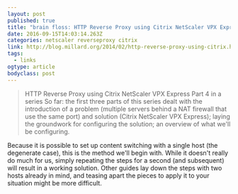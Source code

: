 ```yaml
---
layout: post
published: true
title: "brain floss: HTTP Reverse Proxy using Citrix NetScaler VPX Express"
date: 2016-09-15T14:03:14.263Z
categories: netscaler reverseproxy citrix 
link: http://blog.millard.org/2014/02/http-reverse-proxy-using-citrix.html
tags:
  - links
ogtype: article
bodyclass: post
---
```


> HTTP Reverse Proxy using Citrix NetScaler VPX Express
Part 4 in a series
So far: the first three parts of this series dealt with the introduction of a problem (multiple servers behind a NAT firewall that use the same port) and solution (Citrix NetScaler VPX Express); laying the groundwork for configuring the solution; an overview of what we'll be configuring.

Because it is possible to set up content switching with a single host (the degenerate case), this is the method we'll begin with. While it doesn't really do much for us, simply repeating the steps for a second (and subsequent) will result in a working solution. Other guides lay down the steps with two hosts already in mind, and teasing apart the pieces to apply it to your situation might be more difficult.

